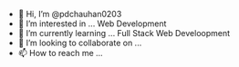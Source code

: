 - 👋 Hi, I’m @pdchauhan0203
- 👀 I’m interested in ... Web Development
- 🌱 I’m currently learning ... Full Stack Web Develoopment
- 💞️ I’m looking to collaborate on ...
- 📫 How to reach me ...

<!---
pdchauhan0203/pdchauhan0203 is a ✨ special ✨ repository because its `README.md` (this file) appears on your GitHub profile.
You can click the Preview link to take a look at your changes.
--->
